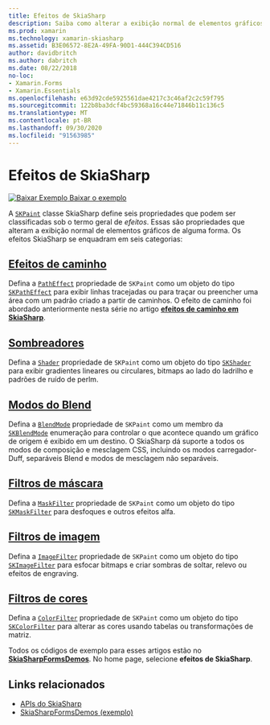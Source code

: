 ```yaml
---
title: Efeitos de SkiaSharp
description: Saiba como alterar a exibição normal de elementos gráficos com gradientes, bitmap em blocos gráficos, modos de mesclagem, Desfoque e outros efeitos.
ms.prod: xamarin
ms.technology: xamarin-skiasharp
ms.assetid: B3E06572-8E2A-49FA-90D1-444C394CD516
author: davidbritch
ms.author: dabritch
ms.date: 08/22/2018
no-loc:
- Xamarin.Forms
- Xamarin.Essentials
ms.openlocfilehash: e63d92cde5925561dae4217c3c46af2c2c59f795
ms.sourcegitcommit: 122b8ba3dcf4bc59368a16c44e71846b11c136c5
ms.translationtype: MT
ms.contentlocale: pt-BR
ms.lasthandoff: 09/30/2020
ms.locfileid: "91563985"
---
```

# <a name="skiasharp-effects"></a>Efeitos de SkiaSharp

[![Baixar Exemplo](~/media/shared/download.png) Baixar o exemplo](https://docs.microsoft.com/samples/xamarin/xamarin-forms-samples/skiasharpforms-demos)

A [`SKPaint`](xref:SkiaSharp.SKPaint) classe SkiaSharp define seis propriedades que podem ser classificadas sob o termo geral de _efeitos_. Essas são propriedades que alteram a exibição normal de elementos gráficos de alguma forma. Os efeitos SkiaSharp se enquadram em seis categorias:

## <a name="path-effects"></a>[Efeitos de caminho](../curves/effects.md)

Defina a [`PathEffect`](xref:SkiaSharp.SKPaint.PathEffect) propriedade de `SKPaint` como um objeto do tipo [`SKPathEffect`](xref:SkiaSharp.SKPathEffect) para exibir linhas tracejadas ou para traçar ou preencher uma área com um padrão criado a partir de caminhos. O efeito de caminho foi abordado anteriormente nesta série no artigo [**efeitos de caminho em SkiaSharp**](../curves/effects.md).

## <a name="shaders"></a>[Sombreadores](shaders/index.md)

Defina a [`Shader`](xref:SkiaSharp.SKPaint.Shader) propriedade de `SKPaint` como um objeto do tipo [`SKShader`](xref:SkiaSharp.SKShader) para exibir gradientes lineares ou circulares, bitmaps ao lado do ladrilho e padrões de ruído de perlm.

## <a name="blend-modes"></a>[Modos do Blend](blend-modes/index.md)

Defina a [`BlendMode`](xref:SkiaSharp.SKPaint.BlendMode) propriedade de `SKPaint` como um membro da [`SKBlendMode`](xref:SkiaSharp.SKBlendMode) enumeração para controlar o que acontece quando um gráfico de origem é exibido em um destino. O SkiaSharp dá suporte a todos os modos de composição e mesclagem CSS, incluindo os modos carregador-Duff, separáveis Blend e modos de mesclagem não separáveis.

## <a name="mask-filters"></a>[Filtros de máscara](mask-filters.md)

Defina a [`MaskFilter`](xref:SkiaSharp.SKPaint.MaskFilter) propriedade de `SKPaint` como um objeto do tipo [`SKMaskFilter`](xref:SkiaSharp.SKMaskFilter) para desfoques e outros efeitos alfa.

## <a name="image-filters"></a>[Filtros de imagem](image-filters.md)

Defina a [`ImageFilter`](xref:SkiaSharp.SKPaint.ImageFilter) propriedade de `SKPaint` como um objeto do tipo [`SKImageFilter`](xref:SkiaSharp.SKImageFilter) para esfocar bitmaps e criar sombras de soltar, relevo ou efeitos de engraving.

## <a name="color-filters"></a>[Filtros de cores](color-filters.md)

Defina a [`ColorFilter`](xref:SkiaSharp.SKPaint.ColorFilter) propriedade de `SKPaint` como um objeto do tipo [`SKColorFilter`](xref:SkiaSharp.SKColorFilter) para alterar as cores usando tabelas ou transformações de matriz.

Todos os códigos de exemplo para esses artigos estão no [**SkiaSharpFormsDemos**](/samples/xamarin/xamarin-forms-samples/skiasharpforms-demos). No home page, selecione **efeitos de SkiaSharp**.

## <a name="related-links"></a>Links relacionados

- [APIs do SkiaSharp](/dotnet/api/skiasharp)
- [SkiaSharpFormsDemos (exemplo)](/samples/xamarin/xamarin-forms-samples/skiasharpforms-demos)